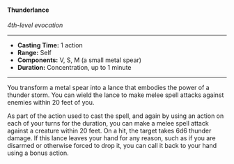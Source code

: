 #### Thunderlance
*4th-level evocation*
___
- **Casting Time:** 1 action
- **Range:** Self
- **Components:** V, S, M (a small metal spear)
- **Duration:** Concentration, up to 1 minute
---
You transform a metal spear into a lance that embodies the power of a thunder storm. You can wield the lance to make melee spell attacks against enemies within 20 feet of you.

As part of the action used to cast the spell, and again by using an action on each of your turns for the duration, you can make a melee spell attack against a creature within 20 feet. On a hit, the target takes 6d6 thunder damage. If this lance leaves your hand for any reason, such as if you are disarmed or otherwise forced to drop it, you can call it back to your hand using a bonus action.
